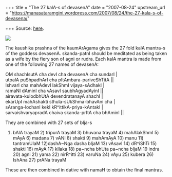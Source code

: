 +++
title = "The 27 kalA-s of devasenA"
date = "2007-08-24"
upstream_url = "https://manasataramgini.wordpress.com/2007/08/24/the-27-kala-s-of-devasena/"

+++
Source: [here](https://manasataramgini.wordpress.com/2007/08/24/the-27-kala-s-of-devasena/).



[![](https://i1.wp.com/bp1.blogger.com/_ZhvcTTaaD_4/Rs5u7fXcXhI/AAAAAAAAANc/f77pxaAh8qU/s320/devasena_skanda.jpg)](http://bp1.blogger.com/_ZhvcTTaaD_4/Rs5u7fXcXhI/AAAAAAAAANc/f77pxaAh8qU/s1600-h/devasena_skanda.jpg)

The kaushika prashna of the kaumArAgama gives the 27 fold kalA mantra-s of the goddess devasenA. skanda-patnI should be meditated as being taken as a wife by the fiery son of agni or rudra. Each kalA mantra is made from one of the following 27 names of devasenA:

OM shachIsutA cha devI cha devasenA cha sundarI \|  
utpalA puShpadhArI cha pItAmbara-pariveShTitA \|\|  
IshvarI cha mahAdevI lakShmI vijaya-sAdhakI \|  
ramaNI dAminI cha vAsavI saubhAgyadAyinI \|\|  
airavata-kulodbhUtA devendratanayA shachI \|  
ekarUpI mahAshakti sthula-sUkShma-bhavAni cha \|  
sAranga-lochanI kekI kR^ittikA-priya-kAntakI \|  
sarvaishvaryapradA chaiva skanda-prItA cha bhAminI \|\|

They are combined with 27 sets of bIja-s  
1) bAlA trayaM 2) tripurA trayaM 3) bhuvana trayaM 4) mahAlakShmI 5) mAyA 6) madana 7) vANI 8) shakti 9) mahAmAyA 10) manu 11) tantramUlaM 12)dashA\~Nga dasha bIjaM 13) vAsavI 14) dR^iShTi 15) shakti 16) mAyA 17) kIlaka 18) pa\~ncha bhUta pa\~ncha bIjaM 19 indra 20) agni 21) yama 22) nirR^itti 23) varuNa 24) vAyu 25) kubera 26) IshAna 27) prANa trayaM

These are then combined in dative with namaH to obtain the final mantras.


